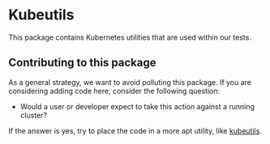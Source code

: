# Kubeutils
This package contains Kubernetes utilities that are used within our tests.

## Contributing to this package
As a general strategy, we want to avoid polluting this package. If you are considering adding code here, consider the following question:
- Would a user or developer expect to take this action against a running cluster?

If the answer is yes, try to place the code in a more apt utility, like [kubeutils](/pkg/utils/kubeutils).